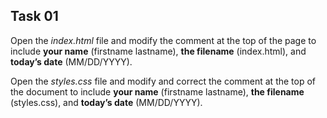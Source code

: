 ## Task 01
Open the *index.html* file and modify the comment at the top of the page to include **your name** (firstname lastname), **the filename** (index.html), and **today’s date** (MM/DD/YYYY).

Open the *styles.css* file and modify and correct the comment at the top of the document to include **your name** (firstname lastname), **the filename** (styles.css), and **today’s date** (MM/DD/YYYY).